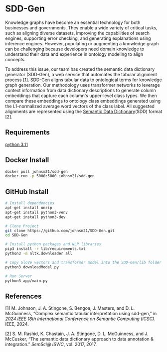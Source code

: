 # SDD-Gen
Knowledge graphs have become an essential technology for both businesses and governments. They enable a wide variety of critical tasks, such as aligning diverse datasets, improving the capabilities of search engines, supporting error checking, and generating explanations using inference engines. However, populating or augmenting a knowledge graph can be challenging because developers need domain knowledge to understand their data and experience in ontology modeling to align concepts.

To address this issue, our team has created the semantic data dictionary generator (SDD-Gen), a web service that automates the tabular alignment process [1]. SDD-Gen aligns tabular data to ontological terms for knowledge graph generation. Our methodology uses transformer networks to leverage context information from data dictionary descriptions to generate column embeddings that capture each column's upper-level class types. We then compare these embeddings to ontology class embeddings generated using the L1-normalized average word vectors of the class label. All suggested alignments are represented using the [Semantic Data Dictionary](https://tetherless-world.github.io/sdd/)(SDD) format [2].

## Requirements
[python 3.11](https://www.python.org/downloads/release/python-3115/)

## Docker Install
``` bash
docker pull johnsm21/sdd-gen
docker run -p 5000:5000 johnsm21/sdd-gen
```
## GitHub Install
``` bash
# Install dependencies
apt-get install unzip
apt-get install python3-venv
apt-get install python3-dev

# Clone Project
git clone https://github.com/johnsm21/SDD-Gen.git
cd SDD-Gen

# Install python packages and NLP libraries
pip3 install -r lib/requirements.txt
python3 -m nltk.downloader all

# Copy GloVe vectors and transformer model into the SDD-Gen/lib folder
python3 downloadModel.py

# Run Server
python3 app/main.py
```

## References
[1] M. Johnson, J. A. Stingone, S. Bengoa, J. Masters, and D. L. McGuinness, “Complex semantic tabular interpretation using sdd-gen,” in *2024 IEEE 18th International Conference on Semantic Computing (ICSC)*. IEEE, 2024.

[2] S. M. Rashid, K. Chastain, J. A. Stingone, D. L. McGuinness, and J. McCusker, “The semantic data dictionary approach to data annotation & integration.” *SemSci@ ISWC*, vol. 2017, 2017.
